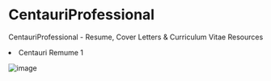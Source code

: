 # CentauriProfessional
CentauriProfessional - Resume, Cover Letters &amp; Curriculum Vitae Resources

<li> Centauri Remume 1

![image](https://user-images.githubusercontent.com/91697495/219969080-4486cbf0-bbce-4e10-9e43-6e2ad9fc34b6.png)

